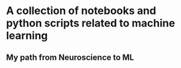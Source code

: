 # A collection of notebooks and python scripts related to machine learning
## My path from Neuroscience to ML
